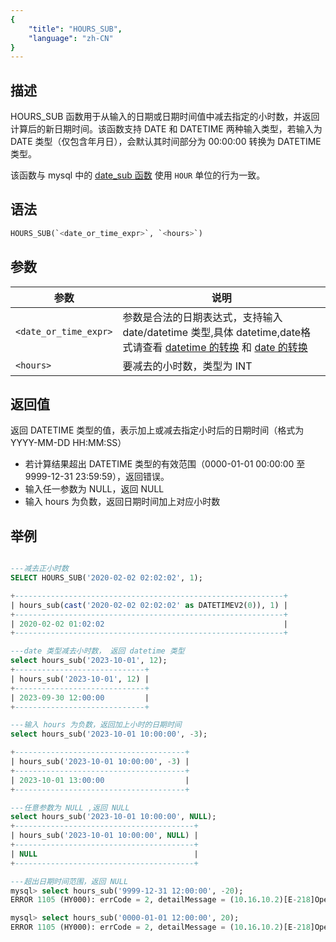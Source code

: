 ```yaml
---
{
    "title": "HOURS_SUB",
    "language": "zh-CN"
}
---
```


## 描述

HOURS_SUB 函数用于从输入的日期或日期时间值中减去指定的小时数，并返回计算后的新日期时间。该函数支持 DATE 和 DATETIME 两种输入类型，若输入为 DATE 类型（仅包含年月日），会默认其时间部分为 00:00:00 转换为 DATETIME 类型。

该函数与 mysql 中的 [date_sub 函数](https://dev.mysql.com/doc/refman/8.4/en/date-and-time-functions.html#function_date-sub) 使用 `HOUR` 单位的行为一致。

## 语法

```sql
HOURS_SUB(`<date_or_time_expr>`, `<hours>`)
```

## 参数

| 参数 | 说明 |
| ---- | ---- |
| `<date_or_time_expr>` | 参数是合法的日期表达式，支持输入 date/datetime 类型,具体 datetime,date格式请查看 [datetime 的转换](../../../../../current/sql-manual/basic-element/sql-data-types/conversion/datetime-conversion) 和 [date 的转换](../../../../../current/sql-manual/basic-element/sql-data-types/conversion/date-conversion) |
| `<hours>` | 要减去的小时数，类型为 INT |

## 返回值

返回 DATETIME 类型的值，表示加上或减去指定小时后的日期时间（格式为 YYYY-MM-DD HH:MM:SS）

- 若计算结果超出 DATETIME 类型的有效范围（0000-01-01 00:00:00 至 9999-12-31 23:59:59），返回错误。
- 输入任一参数为 NULL，返回 NULL
- 输入 hours 为负数，返回日期时间加上对应小时数

## 举例

```sql

---减去正小时数
SELECT HOURS_SUB('2020-02-02 02:02:02', 1);

+------------------------------------------------------------+
| hours_sub(cast('2020-02-02 02:02:02' as DATETIMEV2(0)), 1) |
+------------------------------------------------------------+
| 2020-02-02 01:02:02                                        |
+------------------------------------------------------------+

---date 类型减去小时数， 返回 datetime 类型
select hours_sub('2023-10-01', 12);
+-----------------------------+
| hours_sub('2023-10-01', 12) |
+-----------------------------+
| 2023-09-30 12:00:00         |
+-----------------------------+

---输入 hours 为负数，返回加上小时的日期时间
select hours_sub('2023-10-01 10:00:00', -3);

+--------------------------------------+
| hours_sub('2023-10-01 10:00:00', -3) |
+--------------------------------------+
| 2023-10-01 13:00:00                  |
+--------------------------------------+

---任意参数为 NULL ,返回 NULL
select hours_sub('2023-10-01 10:00:00', NULL);
+----------------------------------------+
| hours_sub('2023-10-01 10:00:00', NULL) |
+----------------------------------------+
| NULL                                   |
+----------------------------------------+

---超出日期时间范围，返回 NULL
mysql> select hours_sub('9999-12-31 12:00:00', -20);
ERROR 1105 (HY000): errCode = 2, detailMessage = (10.16.10.2)[E-218]Operation hours_sub of 9999-12-31 12:00:00, -20 out of range

mysql> select hours_sub('0000-01-01 12:00:00', 20);
ERROR 1105 (HY000): errCode = 2, detailMessage = (10.16.10.2)[E-218]Operation hours_sub of 0000-01-01 12:00:00, 20 out of range
```
